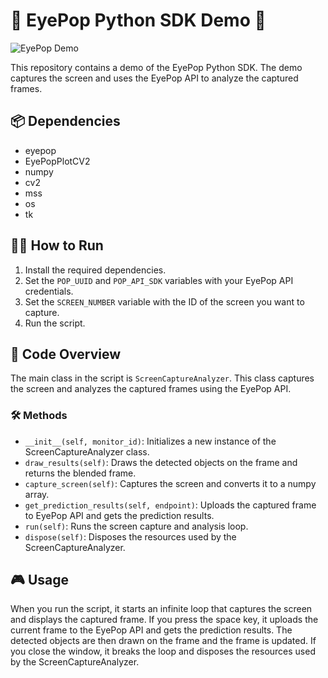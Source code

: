 # 🚀 EyePop Python SDK Demo 🚀

![EyePop Demo](https://your-gif-url.gif)

This repository contains a demo of the EyePop Python SDK. The demo captures the screen and uses the EyePop API to analyze the captured frames.

## 📦 Dependencies

- eyepop
- EyePopPlotCV2
- numpy
- cv2
- mss
- os
- tk

## 🏃‍♂️ How to Run

1. Install the required dependencies.
2. Set the `POP_UUID` and `POP_API_SDK` variables with your EyePop API credentials.
3. Set the `SCREEN_NUMBER` variable with the ID of the screen you want to capture.
4. Run the script.

## 📝 Code Overview

The main class in the script is `ScreenCaptureAnalyzer`. This class captures the screen and analyzes the captured frames using the EyePop API.

### 🛠️ Methods

- `__init__(self, monitor_id)`: Initializes a new instance of the ScreenCaptureAnalyzer class.
- `draw_results(self)`: Draws the detected objects on the frame and returns the blended frame.
- `capture_screen(self)`: Captures the screen and converts it to a numpy array.
- `get_prediction_results(self, endpoint)`: Uploads the captured frame to EyePop API and gets the prediction results.
- `run(self)`: Runs the screen capture and analysis loop.
- `dispose(self)`: Disposes the resources used by the ScreenCaptureAnalyzer.

## 🎮 Usage

When you run the script, it starts an infinite loop that captures the screen and displays the captured frame. If you press the space key, it uploads the current frame to the EyePop API and gets the prediction results. The detected objects are then drawn on the frame and the frame is updated. If you close the window, it breaks the loop and disposes the resources used by the ScreenCaptureAnalyzer.
